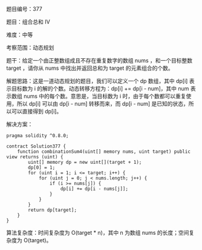 题目编号：377

题目：组合总和 Ⅳ

难度：中等

考察范围：动态规划

题干：给定一个由正整数组成且不存在重复数字的数组 nums ，和一个目标整数 target ，请你从 nums 中找出并返回总和为 target 的元素组合的个数。

解题思路：这是一道动态规划的题目，我们可以定义一个 dp 数组，其中 dp[i] 表示目标数为 i 的解的个数。动态转移方程为：dp[i] += dp[i - num]，其中 num 表示数组 nums 中的每个数。意思是，当目标数为 i 时，由于每个数都可以重复使用，所以 dp[i] 可以由 dp[i - num] 转移而来，而 dp[i - num] 是已知的状态，所以可以直接得到 dp[i]。

解决方案：

```solidity
pragma solidity ^0.8.0;

contract Solution377 {
    function combinationSum4(uint[] memory nums, uint target) public view returns (uint) {
        uint[] memory dp = new uint[](target + 1);
        dp[0] = 1;
        for (uint i = 1; i <= target; i++) {
            for (uint j = 0; j < nums.length; j++) {
                if (i >= nums[j]) {
                    dp[i] += dp[i - nums[j]];
                }
            }
        }
        return dp[target];
    }
}
```

算法复杂度：时间复杂度为 O(target * n)，其中 n 为数组 nums 的长度；空间复杂度为 O(target)。